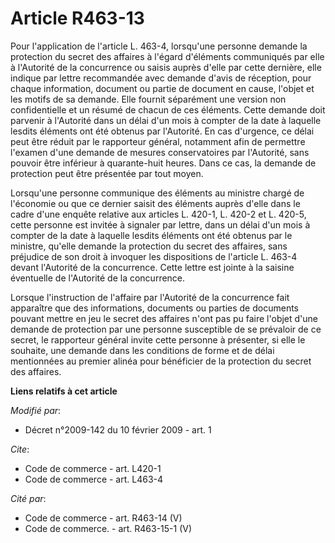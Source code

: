# Article R463-13

Pour l'application de l'article L. 463-4, lorsqu'une personne demande la protection du secret des affaires à l'égard
d'éléments communiqués par elle à l'Autorité de la concurrence ou saisis auprès d'elle par cette dernière, elle indique par
lettre recommandée avec demande d'avis de réception, pour chaque information, document ou partie de document en cause,
l'objet et les motifs de sa demande. Elle fournit séparément une version non confidentielle et un résumé de chacun de ces
éléments. Cette demande doit parvenir à l'Autorité dans un délai d'un mois à compter de la date à laquelle lesdits éléments
ont été obtenus par l'Autorité. En cas d'urgence, ce délai peut être réduit par le rapporteur général, notamment afin de
permettre l'examen d'une demande de mesures conservatoires par l'Autorité, sans pouvoir être inférieur à quarante-huit
heures. Dans ce cas, la demande de protection peut être présentée par tout moyen. 

Lorsqu'une personne communique des éléments au ministre chargé de l'économie ou que ce dernier saisit des éléments auprès
d'elle dans le cadre d'une enquête relative aux articles L. 420-1, L. 420-2 et L. 420-5, cette personne est invitée à
signaler par lettre, dans un délai d'un mois à compter de la date à laquelle lesdits éléments ont été obtenus par le
ministre, qu'elle demande la protection du secret des affaires, sans préjudice de son droit à invoquer les dispositions de
l'article L. 463-4 devant l'Autorité de la concurrence. Cette lettre est jointe à la saisine éventuelle de l'Autorité de la
concurrence. 

Lorsque l'instruction de l'affaire par l'Autorité de la concurrence fait apparaître que des informations, documents ou
parties de documents pouvant mettre en jeu le secret des affaires n'ont pas pu faire l'objet d'une demande de protection par
une personne susceptible de se prévaloir de ce secret, le rapporteur général invite cette personne à présenter, si elle le
souhaite, une demande dans les conditions de forme et de délai mentionnées au premier alinéa pour bénéficier de la protection
du secret des affaires.

**Liens relatifs à cet article**

_Modifié par_:

  - Décret n°2009-142 du 10 février 2009 - art. 1

_Cite_:

  - Code de commerce - art. L420-1
  - Code de commerce - art. L463-4

_Cité par_:

  - Code de commerce - art. R463-14 (V)
  - Code de commerce. - art. R463-15-1 (V)
